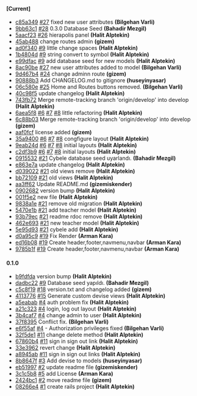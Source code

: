 
#### [Current]
 * [c85a349](../../commit/c85a349) [#27](../../issues/27) fixed new user attributes __(Bilgehan Varli)__
 * [9bb63c1](../../commit/9bb63c1) [#28](../../issues/28) 0.3.0 Database Seed __(Bahadir Mezgil)__
 * [5aacf23](../../commit/5aacf23) [#26](../../issues/26) hierapolis panel __(Halit Alptekin)__
 * [45ab488](../../commit/45ab488) change routes admin __(gizem)__
 * [ad0f340](../../commit/ad0f340) [#9](../../issues/9) little change spaces __(Halit Alptekin)__
 * [1b4804d](../../commit/1b4804d) [#9](../../issues/9) string convert to symbol __(Halit Alptekin)__
 * [e99dfac](../../commit/e99dfac) [#9](../../issues/9) add database seed for new models __(Halit Alptekin)__
 * [8ac90be](../../commit/8ac90be) [#27](../../issues/27) new user attributes added to model __(Bilgehan Varli)__
 * [9d467b4](../../commit/9d467b4) [#24](../../issues/24) change adminn route __(gizem)__
 * [90888b3](../../commit/90888b3) Add CHANGELOG.md to gitignore __(huseyinyasar)__
 * [06c580e](../../commit/06c580e) [#25](../../issues/25) Home and Routes buttons removed. __(Bilgehan Varli)__
 * [40c98f5](../../commit/40c98f5) update changelog __(Halit Alptekin)__
 * [743fb72](../../commit/743fb72) Merge remote-tracking branch 'origin/develop' into develop __(Halit Alptekin)__
 * [6aea5f8](../../commit/6aea5f8) [#6](../../issues/6) [#7](../../issues/7) [#8](../../issues/8) little refactoring __(Halit Alptekin)__
 * [6c88b03](../../commit/6c88b03) Merge remote-tracking branch 'origin/develop' into develop __(gizem)__
 * [aaf0fcf](../../commit/aaf0fcf) license added __(gizem)__
 * [35a9400](../../commit/35a9400) [#6](../../issues/6) [#7](../../issues/7) [#8](../../issues/8) congfigure layout __(Halit Alptekin)__
 * [9eab24d](../../commit/9eab24d) [#6](../../issues/6) [#7](../../issues/7) [#8](../../issues/8) initial layouts __(Halit Alptekin)__
 * [c2df3b9](../../commit/c2df3b9) [#6](../../issues/6) [#7](../../issues/7) [#8](../../issues/8) initial layouts __(Halit Alptekin)__
 * [0915532](../../commit/0915532) [#21](../../issues/21) Cybele database seed uyarlandı. __(Bahadir Mezgil)__
 * [e863e7a](../../commit/e863e7a) update changelog __(Halit Alptekin)__
 * [d039022](../../commit/d039022) [#21](../../issues/21) old views remove __(Halit Alptekin)__
 * [bb72109](../../commit/bb72109) [#21](../../issues/21) old views __(Halit Alptekin)__
 * [aa3ff62](../../commit/aa3ff62) Update README.md __(gizemiskender)__
 * [0902682](../../commit/0902682) version bump __(Halit Alptekin)__
 * [001f5e2](../../commit/001f5e2) new file __(Halit Alptekin)__
 * [9838a1e](../../commit/9838a1e) [#21](../../issues/21) remove old migration __(Halit Alptekin)__
 * [5470e1b](../../commit/5470e1b) [#21](../../issues/21) add teacher model __(Halit Alptekin)__
 * [93b79ec](../../commit/93b79ec) [#21](../../issues/21) readme rdoc remove __(Halit Alptekin)__
 * [462e693](../../commit/462e693) [#21](../../issues/21) new teacher model __(Halit Alptekin)__
 * [5e95d93](../../commit/5e95d93) [#21](../../issues/21) cybele add __(Halit Alptekin)__
 * [d0a95c9](../../commit/d0a95c9) [#19](../../issues/19) Fix Render __(Arman Kara)__
 * [ed16b08](../../commit/ed16b08) [#19](../../issues/19) Create header,footer,navmenu,navbar __(Arman Kara)__
 * [9785b1f](../../commit/9785b1f) [#19](../../issues/19) Create header,footer,navmenu,navbar __(Arman Kara)__

#### 0.1.0
 * [b9fdfda](../../commit/b9fdfda) version bump __(Halit Alptekin)__
 * [dadbc22](../../commit/dadbc22) [#9](../../issues/9) Database seed yapıldı. __(Bahadir Mezgil)__
 * [c5c8f19](../../commit/c5c8f19) [#18](../../issues/18) version.txt and changelog added __(gizem)__
 * [4113776](../../commit/4113776) [#15](../../issues/15) Generate custom devise views __(Halit Alptekin)__
 * [a5eabab](../../commit/a5eabab) [#4](../../issues/4) auth problem fix __(Halit Alptekin)__
 * [a21c323](../../commit/a21c323) [#4](../../issues/4) login, log out layout __(Halit Alptekin)__
 * [3b4caf7](../../commit/3b4caf7) [#4](../../issues/4) change admin to user __(Halit Alptekin)__
 * [37f8395](../../commit/37f8395) Conflict fix. __(Bilgehan Varli)__
 * [e6f55af](../../commit/e6f55af) [#4](../../issues/4) - Authorization privileges fixed __(Bilgehan Varli)__
 * [32f5de1](../../commit/32f5de1) [#11](../../issues/11) change delete method __(Halit Alptekin)__
 * [67860b4](../../commit/67860b4) [#11](../../issues/11) sign in sign out link __(Halit Alptekin)__
 * [33e3962](../../commit/33e3962) revert change __(Halit Alptekin)__
 * [a8945ab](../../commit/a8945ab) [#11](../../issues/11) sign in sign out links __(Halit Alptekin)__
 * [8b8647f](../../commit/8b8647f) [#3](../../issues/3) Add devise to models __(huseyinyasar)__
 * [eb51997](../../commit/eb51997) [#2](../../issues/2) update readme file __(gizemiskender)__
 * [3c1c5b8](../../commit/3c1c5b8) [#5](../../issues/5) add License __(Arman Kara)__
 * [2424bc1](../../commit/2424bc1) [#2](../../issues/2) move readme file __(gizem)__
 * [08266e4](../../commit/08266e4) [#1](../../issues/1) create rails project __(Halit Alptekin)__
